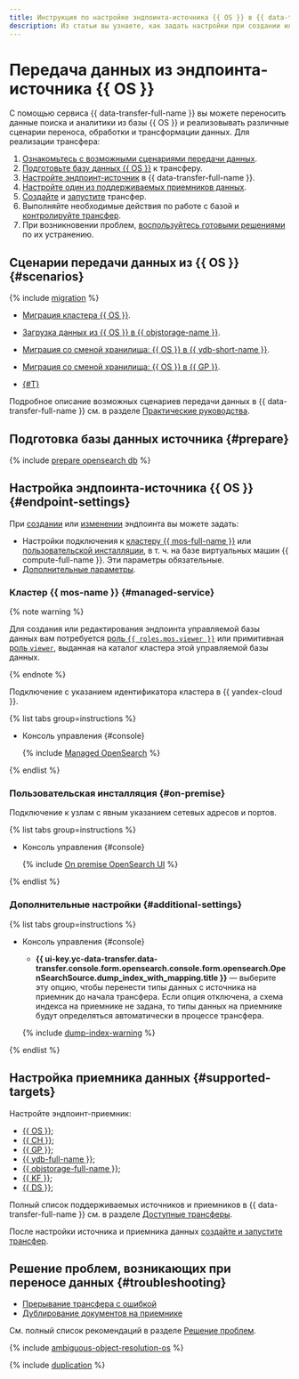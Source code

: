 ```yaml
---
title: Инструкция по настройке эндпоинта-источника {{ OS }} в {{ data-transfer-full-name }}
description: Из статьи вы узнаете, как задать настройки при создании или изменении эндпоинта-источника {{ OS }} в {{ data-transfer-full-name }}.
---
```

# Передача данных из эндпоинта-источника {{ OS }}

С помощью сервиса {{ data-transfer-full-name }} вы можете переносить данные поиска и аналитики из базы {{ OS }} и реализовывать различные сценарии переноса, обработки и трансформации данных. Для реализации трансфера:

1. [Ознакомьтесь с возможными сценариями передачи данных](#scenarios).
1. [Подготовьте базу данных {{ OS }}](#prepare) к трансферу.
1. [Настройте эндпоинт-источник](#endpoint-settings) в {{ data-transfer-full-name }}.
1. [Настройте один из поддерживаемых приемников данных](#supported-targets).
1. [Создайте](../../transfer.md#create) и [запустите](../../transfer.md#activate) трансфер.
1. Выполняйте необходимые действия по работе с базой и [контролируйте трансфер](../../monitoring.md).
1. При возникновении проблем, [воспользуйтесь готовыми решениями](#troubleshooting) по их устранению.

## Сценарии передачи данных из {{ OS }} {#scenarios}

{% include [migration](../../../../_includes/data-transfer/scenario-captions/migration.md) %}

* [Миграция кластера {{ OS }}](../../../tutorials/os-to-mos.md).
* [Загрузка данных из {{ OS }} в {{ objstorage-name }}](../../../tutorials/opensearch-to-object-storage.md).
* [Миграция со сменой хранилища: {{ OS }} в {{ ydb-short-name }}](../../../tutorials/opensearch-to-ydb.md).
* [Миграция со сменой хранилища: {{ OS }} в {{ GP }}](../../../tutorials/opensearch-to-greenplum.md).

* [{#T}](../../../tutorials/opensearch-to-clickhouse.md)

Подробное описание возможных сценариев передачи данных в {{ data-transfer-full-name }} см. в разделе [Практические руководства](../../../tutorials/index.md).

## Подготовка базы данных источника {#prepare}

{% include [prepare opensearch db](../../../../_includes/data-transfer/endpoints/sources/opensearch-prepare.md) %}

## Настройка эндпоинта-источника {{ OS }} {#endpoint-settings}

При [создании](../index.md#create) или [изменении](../index.md#update) эндпоинта вы можете задать:

* Настройки подключения к [кластеру {{ mos-full-name }}](#managed-service) или [пользовательской инсталляции](#on-premise), в т. ч. на базе виртуальных машин {{ compute-full-name }}. Эти параметры обязательные.
* [Дополнительные параметры](#additional-settings).


### Кластер {{ mos-name }} {#managed-service}


{% note warning %}

Для создания или редактирования эндпоинта управляемой базы данных вам потребуется [роль `{{ roles.mos.viewer }}`](../../../../managed-opensearch/security/index.md#mos-viewer) или примитивная [роль `viewer`](../../../../iam/roles-reference.md#viewer), выданная на каталог кластера этой управляемой базы данных.

{% endnote %}

Подключение с указанием идентификатора кластера в {{ yandex-cloud }}.

{% list tabs group=instructions %}

- Консоль управления {#console}

    {% include [Managed OpenSearch](../../../../_includes/data-transfer/necessary-settings/ui/managed-opensearch.md) %}

{% endlist %}


### Пользовательская инсталляция {#on-premise}

Подключение к узлам с явным указанием сетевых адресов и портов.

{% list tabs group=instructions %}

- Консоль управления {#console}

    {% include [On premise OpenSearch UI](../../../../_includes/data-transfer/necessary-settings/ui/on-premise-opensearch.md) %}

{% endlist %}

### Дополнительные настройки {#additional-settings}

{% list tabs group=instructions %}

- Консоль управления {#console}

    * **{{ ui-key.yc-data-transfer.data-transfer.console.form.opensearch.console.form.opensearch.OpenSearchSource.dump_index_with_mapping.title }}** — выберите эту опцию, чтобы перенести типы данных с источника на приемник до начала трансфера. Если опция отключена, а схема индекса на приемнике не задана, то типы данных на приемнике будут определяться автоматически в процессе трансфера.

    {% include [dump-index-warning](../../../../_includes/data-transfer/necessary-settings/ui/dump-index-warning.md) %}

{% endlist %}


## Настройка приемника данных {#supported-targets}

Настройте эндпоинт-приемник:

* [{{ OS }}](../target/opensearch.md);
* [{{ CH }}](../target/clickhouse.md);
* [{{ GP }}](../target/greenplum.md);
* [{{ ydb-full-name }}](../target/yandex-database.md);
* [{{ objstorage-full-name }}](../target/object-storage.md);
* [{{ KF }}](../target/kafka.md);
* [{{ DS }}](../target/data-streams.md);

Полный список поддерживаемых источников и приемников в {{ data-transfer-full-name }} см. в разделе [Доступные трансферы](../../../transfer-matrix.md).

После настройки источника и приемника данных [создайте и запустите трансфер](../../transfer.md#create).

## Решение проблем, возникающих при переносе данных {#troubleshooting}

* [Прерывание трансфера с ошибкой](#ambiguous-resolution-os)
* [Дублирование документов на приемнике](#duplication)

См. полный список рекомендаций в разделе [Решение проблем](../../../troubleshooting/index.md).

{% include [ambiguous-object-resolution-os](../../../../_includes/data-transfer/troubles/elastic-opensearch/ambiguous-object-resolution-os.md) %}

{% include [duplication](../../../../_includes/data-transfer/troubles/elastic-opensearch/duplication.md) %}

